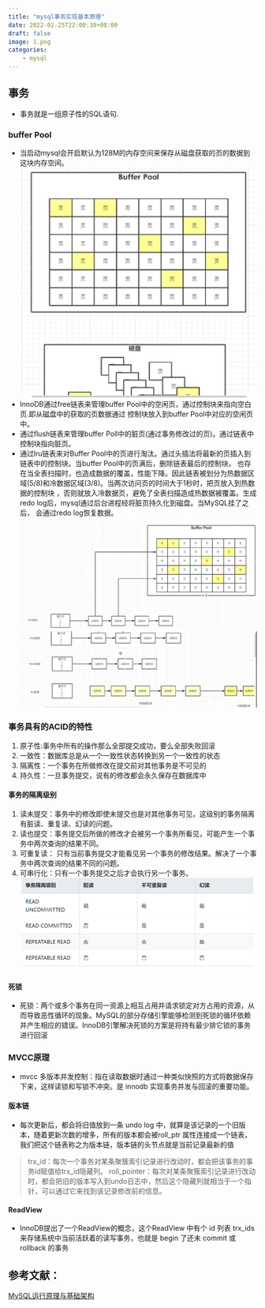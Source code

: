 ```yaml
---
title: "mysql事务实现基本原理"
date: 2022-02-25T22:00:38+08:00
draft: false
image: 1.png
categories:
    - mysql
---
```


## 事务
* 事务就是一组原子性的SQL语句.
### buffer Pool 
* 当启动mysql会开启默认为128M的内存空间来保存从磁盘获取的页的数据到这块内存空间。
![](4.png)
* InnoDB通过free链表来管理buffer Pool中的空闲页，通过控制块来指向空白页.即从磁盘中的获取的页数据通过
控制块放入到buffer Pool中对应的空闲页中。
* 通过flush链表来管理buffer Poll中的脏页(通过事务修改过的页)。通过链表中控制块指向脏页。
* 通过lru链表来对Buffer Pool中的页进行淘汰。通过头插法将最新的页插入到链表中的控制块。当buffer Pool中的页满后，删除链表最后的控制块。
也存在当全表扫描时，也造成数据的覆盖，性能下降。因此链表被划分为热数据区域(5/8)和冷数据区域(3/8)。当两次访问页的时间大于1秒时，把页放入到热数据的控制块
，否则就放入冷数据页，避免了全表扫描造成热数据被覆盖。生成redo log后，mysql通过后台进程经将脏页持久化到磁盘。当MySQL挂了之后，
会通过redo log恢复数据。
![](2.png)
![](3.png)
### 事务具有的ACID的特性
1. 原子性:事务中所有的操作那么全部提交成功，要么全部失败回滚
2. 一致性：数据库总是从一个一致性状态转换到另一个一致性的状态
3. 隔离性：一个事务在所做修改在提交前对其他事务是不可见的
4. 持久性：一旦事务提交，说有的修改都会永久保存在数据库中
#### 事务的隔离级别
1. 读未提交：事务中的修改即使未提交也是对其他事务可见，这级别的事务隔离有脏读、重复读、幻读的问题。  
2. 读也提交：事务提交后所做的修改才会被另一个事务所看见，可能产生一个事务中两次查询的结果不同。
3. 可重复读： 只有当前事务提交才能看见另一个事务的修改结果。解决了一个事务中两次查询的结果不同的问题。
4. 可串行化：只有一个事务提交之后才会执行另一个事务。
![](1.png)
#### 死锁
* 死锁：两个或多个事务在同一资源上相互占用并请求锁定对方占用的资源，从而导致恶性循环的现象。MySQL的部分存储引擎能够检测到死锁的循环依赖并产生相应的错误。InnoDB引擎解决死锁的方案是将持有最少排它锁的事务进行回滚
### MVCC原理
* mvcc 多版本并发控制：指在读取数据时通过一种类似快照的方式将数据保存下来，这样读锁和写锁不冲突。是 innodb 实现事务并发与回滚的重要功能。
#### 版本链
* 每次更新后，都会将旧值放到一条 undo log 中，就算是该记录的一个旧版本，随着更新次数的增多，所有的版本都会被roll_ptr 属性连接成一个链表，我们把这个链表称之为版本链，版本链的头节点就是当前记录最新的值
> trx_id：每次一个事务对某条聚簇索引记录进行改动时，都会把该事务的事务id赋值给trx_id隐藏列。
> roll_pointer：每次对某条聚簇索引记录进行改动时，都会把旧的版本写入到undo日志中，然后这个隐藏列就相当于一个指针，可以通过它来找到该记录修改前的信息。
#### ReadView
* InnoDB提出了一个ReadView的概念，这个ReadView 中有个 id 列表 trx_ids 来存储系统中当前活跃着的读写事务，也就是 begin 了还未 commit 或 rollback 的事务

## 参考文献：
[MySQL运行原理与基础架构](https://www.linuxidc.com/Linux/2014-04/99721.htm)
